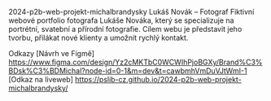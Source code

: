 2024-p2b-web-projekt-michalbrandysky
Lukáš Novák – Fotograf
Fiktivní webové portfolio fotografa Lukáše Nováka, který se specializuje na portrétní, svatební a přírodní fotografie. Cílem webu je představit jeho tvorbu, přilákat nové klienty a umožnit rychlý kontakt.

Odkazy
[Návrh ve Figmě] https://www.figma.com/design/Yz2cMKTbC0WCWIhPjoBGXy/Brand%C3%BDsk%C3%BDMichal?node-id=0-1&m=dev&t=cawbmhVmDuVJtWmI-1
[Odkaz na liveweb] https://pslib-cz.github.io/2024-p2b-web-projekt-michalbrandysky/
